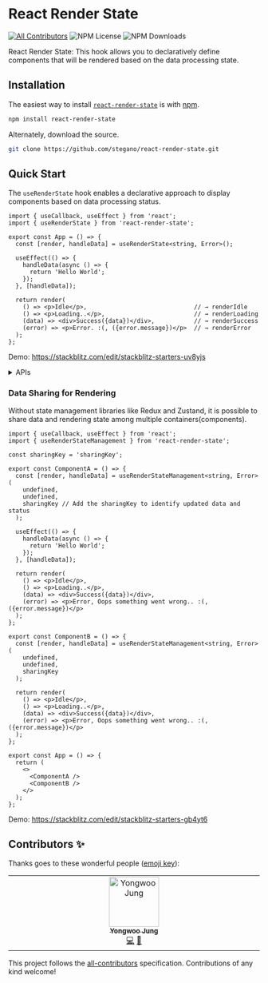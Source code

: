 # React Render State
<!-- ALL-CONTRIBUTORS-BADGE:START - Do not remove or modify this section -->
[![All Contributors](https://img.shields.io/badge/all_contributors-1-orange.svg?style=flat-square)](#contributors-) <!-- ALL-CONTRIBUTORS-BADGE:END --> ![NPM License](https://img.shields.io/npm/l/react-render-state) ![NPM Downloads](https://img.shields.io/npm/dw/react-render-state)

React Render State: This hook allows you to declaratively define components that will be rendered based on the data processing state.

## Installation

The easiest way to install [`react-render-state`](https://www.npmjs.com/package/react-render-state) is with [npm](https://www.npmjs.com/).

```bash
npm install react-render-state
```

Alternately, download the source.

```bash
git clone https://github.com/stegano/react-render-state.git
```

## Quick Start

The `useRenderState` hook enables a declarative approach to display components based on data processing status. 

```tsx
import { useCallback, useEffect } from 'react';
import { useRenderState } from 'react-render-state';

export const App = () => {
  const [render, handleData] = useRenderState<string, Error>();

  useEffect(() => {
    handleData(async () => {
      return 'Hello World';
    });
  }, [handleData]);

  return render(
    () => <p>Idle</p>,                              // → renderIdle
    () => <p>Loading..</p>,                         // → renderLoading
    (data) => <div>Success({data})</div>,           // → renderSuccess
    (error) => <p>Error. :(, ({error.message})</p>  // → renderError
  );
};
```
Demo: https://stackblitz.com/edit/stackblitz-starters-uv8yjs

<details>
<summary>APIs</summary>

* useRenderState

  * Arguments

    > These values can be used as initial values or for server-side rendering.

    * initialData?: Data

      * initialData is used as the initial data when status is `"success"`.

    * initialError?: Error

      * initialError is used as the initial error when status is `"error"`.

  * Returns

    * render
      
      * The render function that handles each data status and renders the component accordingly.
      
        ```typescript
        (
          renderIdle?: (prevData?: Data, prevError?: Error) => ReactNode,
          renderLoading?: (prevData?: Data, prevError?: Error) => ReactNode,
          renderSuccess?: (data: Data, prevData?: Data, prevError?: Error) => ReactNode,
          renderError?: (error: Error, prevData?: Data, prevError?: Error) => ReactNode,
        ) | (
          renderSuccess?: (data: Data, prevData?: Data, prevError?: Error) => ReactNode,
        ) => ReactNode
        ```

    * handleData
      
      * Async function to process data.
      
        ```typescript
        (processFn: (prevData?: Data, prevError?: Error) => Promise<Data> | Data) => Promise<Data>
        ```

    * resetData
      
      * Function to reset status to `"Idle"`.

    * status
      
      * Current status (`"Idle"` | `"Loading"` | `"Success"` | `"Error"`).

    * currentData, previousData
      
      * Current and previous data values.

    * currentError, previousError
      
      * Current and previous error values.

    * manipulation
      
      * The manipulation function enables manual updates of internal data and status when integrating third-party libraries.

</details>

### Data Sharing for Rendering
 
Without state management libraries like Redux and Zustand, it is possible to share data and rendering state among multiple containers(components).

```tsx
import { useCallback, useEffect } from 'react';
import { useRenderStateManagement } from 'react-render-state';

const sharingKey = 'sharingKey';

export const ComponentA = () => {
  const [render, handleData] = useRenderStateManagement<string, Error>(
    undefined,
    undefined,
    sharingKey // Add the sharingKey to identify updated data and status
  );

  useEffect(() => {
    handleData(async () => {
      return 'Hello World';
    });
  }, [handleData]);

  return render(
    () => <p>Idle</p>,
    () => <p>Loading..</p>,
    (data) => <div>Success({data})</div>,
    (error) => <p>Error, Oops something went wrong.. :(, ({error.message})</p>
  );
};

export const ComponentB = () => {
  const [render, handleData] = useRenderStateManagement<string, Error>(
    undefined,
    undefined,
    sharingKey
  );

  return render(
    () => <p>Idle</p>,
    () => <p>Loading..</p>,
    (data) => <div>Success({data})</div>,
    (error) => <p>Error, Oops something went wrong.. :(, ({error.message})</p>
  );
};

export const App = () => {
  return (
    <>
      <ComponentA />
      <ComponentB />
    </>
  );
};
```
Demo: https://stackblitz.com/edit/stackblitz-starters-gb4yt6

## Contributors ✨

Thanks goes to these wonderful people ([emoji key](https://allcontributors.org/docs/en/emoji-key)):

<!-- ALL-CONTRIBUTORS-LIST:START - Do not remove or modify this section -->
<!-- prettier-ignore-start -->
<!-- markdownlint-disable -->
<table>
  <tbody>
    <tr>
      <td align="center" valign="top" width="14.28%"><a href="https://github.com/stegano"><img src="https://avatars.githubusercontent.com/u/11916476?v=4?s=100" width="100px;" alt="Yongwoo Jung"/><br /><sub><b>Yongwoo Jung</b></sub></a><br /><a href="https://github.com/stegano/react-render-state/commits?author=stegano" title="Code">💻</a> <a href="#ideas-stegano" title="Ideas, Planning, & Feedback">🤔</a></td>
    </tr>
  </tbody>
</table>

<!-- markdownlint-restore -->
<!-- prettier-ignore-end -->

<!-- ALL-CONTRIBUTORS-LIST:END -->

This project follows the [all-contributors](https://github.com/all-contributors/all-contributors) specification. Contributions of any kind welcome!